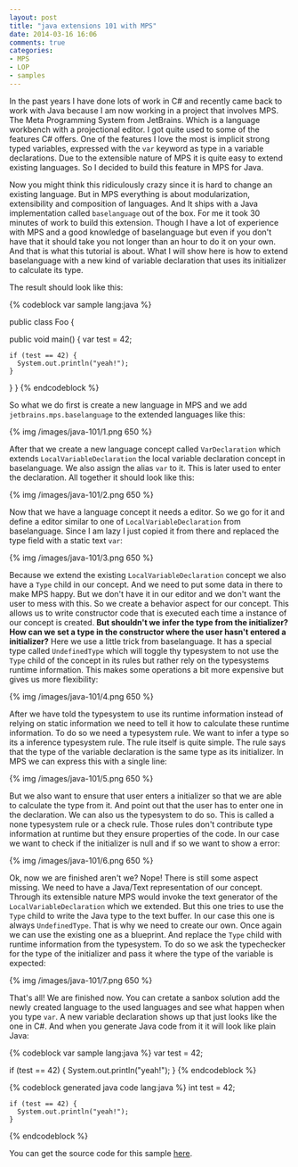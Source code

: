 ```yaml
---
layout: post
title: "java extensions 101 with MPS"
date: 2014-03-16 16:06
comments: true
categories:
- MPS
- LOP
- samples
---
```

In the past years I have done lots of work in C# and recently came back to work with Java because I am
now working in a project that involves MPS. The Meta Programming System from JetBrains. Which is a
language workbench with a projectional editor. I got quite used to some of the features C# offers.
One of the features I love the most is implicit strong typed variables, expressed with the `var` keyword
as type in a variable declarations. Due to the extensible nature of MPS it is quite easy to extend existing
languages. So I decided to build this feature in MPS for Java.

Now you might think this ridiculously crazy since it is hard to change an existing language. But in MPS
everything is about modularization, extensibility and composition of languages. And It ships with a
Java implementation called `baselanguage` out of the box. For me it took 30 minutes of work to build
this extension. Though I have a lot of experience with MPS and a good knowledge of baselanguage
but even if you don't have that it should take you not longer than an hour to do it on your own. And that is
what this tutorial is about. What I will show here is how to extend
baselanguage with a new kind of variable declaration that uses its initializer to calculate its type.

<!--more-->

The result should look like this:

{% codeblock var sample  lang:java %}

public class Foo { 
   
  public void main() { 
    var test = 42; 
       
    if (test == 42) { 
      System.out.println("yeah!"); 
    } 
       
  } 
}
{% endcodeblock %}

So what we do first is create a new language in MPS and we add `jetbrains.mps.baselanguage` to the
extended languages like this:

{% img /images/java-101/1.png 650 %}

After that we create a new language concept called `VarDeclaration` which extends `LocalVariableDeclaration`
the local variable declaration concept in baselanguage. We also assign the alias `var` to it. This is later
used to enter the declaration. All together it should look like this:

{% img /images/java-101/2.png 650 %}

Now that we have a language concept it needs a editor. So we go for it and define a editor similar to
one of  `LocalVariableDeclaration` from baselanguage. Since I am lazy I just copied it from there
and replaced the type field with a static text `var`:

{% img /images/java-101/3.png 650 %}

Because we extend the existing `LocalVariableDeclaration` concept we also have a `Type` child in our
concept. And we need to put some data in there to make MPS happy. But we don't have it in our editor
and we don't want the user to mess with this. So we create a behavior aspect for our concept. This
allows us to write constructor code that is executed each time a instance of our concept is created. **But
shouldn't we infer the type from the initializer? How can we set a type in the constructor where the
user hasn't entered a initializer?** Here we use a little trick from baselanguage. It has a special type called
`UndefinedType` which will toggle thy typesystem to not use the `Type` child of the concept in its
rules but rather rely on the typesystems runtime information. This makes some operations a bit more
expensive but gives us more flexibility:

{% img /images/java-101/4.png 650 %}

After we have told the typesystem to use its runtime information instead of relying on static information
we need to tell it how to calculate these runtime information. To do so we need a typesystem rule. We
want to infer a type so its a inference typesystem rule. The rule itself is quite simple. The rule says that
the type of the variable declaration is the same type as its initializer. In MPS we can express this with a
single line:

{% img /images/java-101/5.png 650 %}

But we also want to ensure that user enters a initializer so that we are able to calculate the type from it.
And point out that the user has to enter one in the declaration. We can also us the typesystem to do so. This is called a none
typesystem rule or a check rule. Those rules don't contribute type information at runtime but they ensure
properties of the code. In our case we want to check if the initializer is null and if so we want to show
a error:

{% img /images/java-101/6.png 650 %}

Ok, now we are finished aren't we? Nope! There is still some aspect missing. We need to have a Java/Text
representation of our concept. Through its extensible nature MPS would invoke the text generator of
the `LocalVariableDeclaration` which we extended. But this one tries to use the `Type` child to write
the Java type to the text buffer. In our case this one is always `UndefinedType`. That is why we need
to create our own. Once again we can use the existing one as a blueprint. And replace the `Type` child
with runtime information from the typesystem. To do so we ask the typechecker for the type of the
initializer and pass it where the type of the variable is expected:

{% img /images/java-101/7.png 650 %}

That's all! We are finished now. You can cretate a sanbox solution add the newly created language to the
used languages and see what happen when you type `var`. A new variable declaration shows up that
just looks like the one in C#. And when you generate Java code from it it will look like plain Java:

{% codeblock var sample  lang:java %}
var test = 42; 
   
if (test == 42) { 
  System.out.println("yeah!"); 
}
{% endcodeblock %}

{% codeblock generated java code  lang:java %}
    int test = 42;

    if (test == 42) {
      System.out.println("yeah!");
    }
{% endcodeblock %}

You can get the source code for this sample [here](https://github.com/coolya/ws.logv.baselanguage).